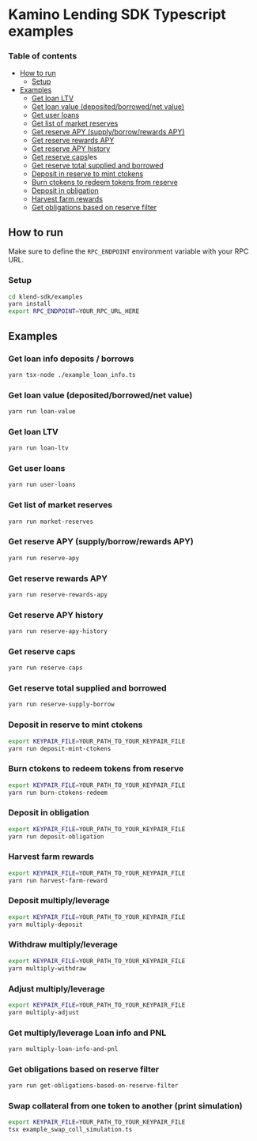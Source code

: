 # Kamino Lending SDK Typescript examples

### Table of contents

- [How to run](#how-to-run)
  - [Setup](#setup)
- [Examples](#examples)
  - [Get loan LTV](#get-loan-ltv)
  - [Get loan value (deposited/borrowed/net value)](#get-loan-value-depositedborrowednet-value)
  - [Get user loans](#get-user-loans)
  - [Get list of market reserves](#get-list-of-market-reserves)
  - [Get reserve APY (supply/borrow/rewards APY)](#get-reserve-apy-supplyborrowrewards-apy)
  - [Get reserve rewards APY](#get-reserve-rewards-apy)
  - [Get reserve APY history](#get-reserve-apy-history)
  - [Get reserve caps](#get-reserve-caps)les
  - [Get reserve total supplied and borrowed](#get-reserve-total-supplied-and-borrowed)
  - [Deposit in reserve to mint ctokens](#deposit-in-reserve-to-mint-ctokens)
  - [Burn ctokens to redeem tokens from reserve](#burn-ctokens-to-redeem-tokens-from-reserve)
  - [Deposit in obligation](#deposit-in-obligation)
  - [Harvest farm rewards](#harvest-farm-rewards)
  - [Get obligations based on reserve filter](#get-obligations-based-on-reserve-filter)

## How to run

Make sure to define the `RPC_ENDPOINT` environment variable with your RPC URL.

### Setup

```bash
cd klend-sdk/examples
yarn install
export RPC_ENDPOINT=YOUR_RPC_URL_HERE
```

## Examples

### Get loan info deposits / borrows

```bash
yarn tsx-node ./example_loan_info.ts
```

### Get loan value (deposited/borrowed/net value)

```bash
yarn run loan-value
```

### Get loan LTV

```bash
yarn run loan-ltv
```

### Get user loans

```bash
yarn run user-loans
```

### Get list of market reserves

```bash
yarn run market-reserves
```

### Get reserve APY (supply/borrow/rewards APY)

```bash
yarn run reserve-apy
```

### Get reserve rewards APY

```bash
yarn run reserve-rewards-apy
```

### Get reserve APY history

```bash
yarn run reserve-apy-history
```

### Get reserve caps

```bash
yarn run reserve-caps
```

### Get reserve total supplied and borrowed

```bash
yarn run reserve-supply-borrow
```

### Deposit in reserve to mint ctokens

```bash
export KEYPAIR_FILE=YOUR_PATH_TO_YOUR_KEYPAIR_FILE
yarn run deposit-mint-ctokens
```

### Burn ctokens to redeem tokens from reserve

```bash
export KEYPAIR_FILE=YOUR_PATH_TO_YOUR_KEYPAIR_FILE
yarn run burn-ctokens-redeem
```

### Deposit in obligation

```bash
export KEYPAIR_FILE=YOUR_PATH_TO_YOUR_KEYPAIR_FILE
yarn run deposit-obligation
```

### Harvest farm rewards

```bash
export KEYPAIR_FILE=YOUR_PATH_TO_YOUR_KEYPAIR_FILE
yarn run harvest-farm-reward
```

### Deposit multiply/leverage

```bash
export KEYPAIR_FILE=YOUR_PATH_TO_YOUR_KEYPAIR_FILE
yarn multiply-deposit
```

### Withdraw multiply/leverage

```bash
export KEYPAIR_FILE=YOUR_PATH_TO_YOUR_KEYPAIR_FILE
yarn multiply-withdraw
```

### Adjust multiply/leverage

```bash
export KEYPAIR_FILE=YOUR_PATH_TO_YOUR_KEYPAIR_FILE
yarn multiply-adjust
```

### Get multiply/leverage Loan info and PNL

```bash
yarn multiply-loan-info-and-pnl
```

### Get obligations based on reserve filter

```bash
yarn run get-obligations-based-on-reserve-filter
```

### Swap collateral from one token to another (print simulation)

```bash
export KEYPAIR_FILE=YOUR_PATH_TO_YOUR_KEYPAIR_FILE
tsx example_swap_coll_simulation.ts
```
